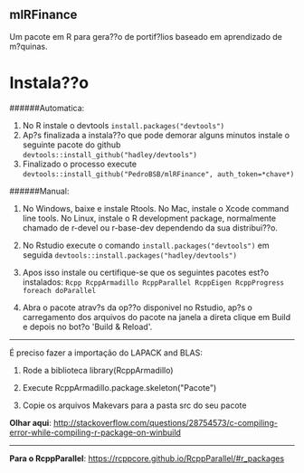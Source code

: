 mlRFinance
---
Um pacote em R para gera??o de portif?lios baseado em aprendizado de m?quinas. 


Instala??o
===
######Automatica:
1. No R instale o devtools ```install.packages("devtools")```
2. Ap?s finalizada a instala??o que pode demorar alguns minutos instale o seguinte pacote do github ```devtools::install_github("hadley/devtools")```
3. Finalizado o processo execute ```devtools::install_github("PedroBSB/mlRFinance", auth_token=*chave*)```

######Manual:
1. No Windows, baixe e instale Rtools.
No Mac, instale o Xcode command line tools.
No Linux, instale o R development package, normalmente chamado de r-devel ou r-base-dev dependendo da sua distribui??o.

2. No Rstudio execute o comando ```install.packages("devtools")``` em seguida ```devtools::install.packages("hadley/devtools")```

3. Apos isso instale ou certifique-se que os seguintes pacotes est?o instalados: ```Rcpp RcppArmadillo RcppParallel RcppEigen RcppProgress foreach doParallel```

4. Abra o pacote atrav?s da op??o disponivel no Rstudio, ap?s o carregamento dos arquivos do pacote na janela a direta clique em Build e depois no bot?o 'Build & Reload'.


-----

É preciso fazer a importação do LAPACK and BLAS:

1. Rode a biblioteca library(RcppArmadillo)

2. Execute RcppArmadillo.package.skeleton("Pacote")

3. Copie os arquivos Makevars para a pasta src do seu pacote


**Olhar aqui**: http://stackoverflow.com/questions/28754573/c-compiling-error-while-compiling-r-package-on-winbuild
_____
**Para o RcppParallel**: https://rcppcore.github.io/RcppParallel/#r_packages
